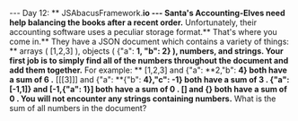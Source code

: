 --- Day 12: ** JSAbacusFramework.**io ---
Santa's Accounting-Elves need help balancing the books after a recent order.**  Unfortunately, their accounting software uses a peculiar storage format.**  That's where you come in.**
They have a
JSON
document which contains a variety of things: ** arrays (
[1,2,3]
), objects (
{"a": **1, "b": **2}
), numbers, and strings.**  Your first job is to simply find all of the
numbers
throughout the document and add them together.**
For example: **
[1,2,3]
and
{"a": **2,"b": **4}
both have a sum of
6
.**
[[[3]]]
and
{"a": **{"b": **4},"c": **-1}
both have a sum of
3
.**
{"a": **[-1,1]}
and
[-1,{"a": **1}]
both have a sum of
0
.**
[]
and
{}
both have a sum of
0
.**
You will not
encounter
any strings containing numbers.**
What is the
sum of all numbers
in the document?
